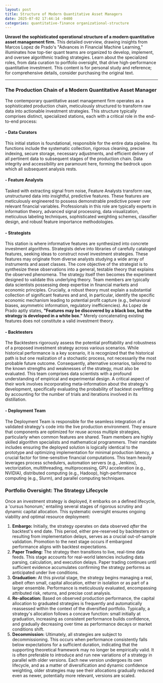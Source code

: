 ```yaml
---
layout: post
title: Structure of Modern Quantitative Asset Managers
date: 2025-07-02 17:44:14 -0400
categories: quantitative-finance organizational-structure
---
```


**Unravel the sophisticated operational structure of a modern quantitative asset management firm.** This detailed overview, drawing insights from Marcos Lopez de Prado's "Advances in Financial Machine Learning," illuminates how top-tier quant teams are organized to develop, implement, and oversee algorithmic trading strategies. Learn about the specialized roles, from data curation to portfolio oversight, that drive high-performance quantitative investment. This content is for personal study and reference; for comprehensive details, consider purchasing the original text.

---

### The Production Chain of a Modern Quantitative Asset Manager

The contemporary quantitative asset management firm operates as a sophisticated production chain, meticulously structured to transform raw data into actionable investment strategies. This structure typically comprises distinct, specialized stations, each with a critical role in the end-to-end process:

#### - Data Curators
This initial station is foundational, responsible for the entire data pipeline. Its functions include the systematic collection, rigorous cleaning, precise indexing, secure storage, necessary adjustments, and efficient delivery of all pertinent data to subsequent stages of the production chain. Data integrity and accessibility are paramount here, forming the bedrock upon which all subsequent analysis rests.

#### - Feature Analysts
Tasked with extracting signal from noise, Feature Analysts transform raw, unstructured data into insightful, predictive features. These features are meticulously engineered to possess demonstrable predictive power over relevant financial variables. Professionals in this role are typically experts in information theory, advanced signal processing, data visualization, meticulous labeling techniques, sophisticated weighting schemes, classifier design, and robust feature importance methodologies.

#### - Strategists
This station is where informative features are synthesized into concrete investment algorithms. Strategists delve into libraries of carefully cataloged features, seeking ideas to construct novel investment strategies. These features may originate from diverse analysts studying a wide array of instruments and asset classes. The core objective of the strategist is to synthesize these observations into a general, testable theory that explains the observed phenomena. The strategy itself then becomes the experiment designed to validate this underlying theory. Team members are typically data scientists possessing deep expertise in financial markets and economic principles. Crucially, a robust theory must explain a substantial collection of significant features and and, in particular, identify the specific economic mechanism leading to potential profit capture (e.g., behavioral biases, asymmetric information, regulatory inefficiencies). As Lopez de Prado aptly states, **"Features may be discovered by a black box, but the strategy is developed in a white box."** Merely concatenating existing features does not constitute a valid investment theory.

#### - Backtesters
The Backtesters rigorously assess the potential profitability and robustness of a proposed investment strategy across various scenarios. While historical performance is a key scenario, it is recognized that the historical path is but one realization of a stochastic process, not necessarily the most probable future outcome. Consequently, alternative scenarios, tailored to the known strengths and weaknesses of the strategy, must also be evaluated. This team comprises data scientists with a profound understanding of empirical and experimental design. A critical aspect of their work involves incorporating meta-information about the strategy's development, specifically evaluating the probability of backtest overfitting by accounting for the number of trials and iterations involved in its distillation.

#### - Deployment Team
The Deployment Team is responsible for the seamless integration of a validated strategy's code into the live production environment. They ensure that components are optimized for reuse across multiple strategies, particularly when common features are shared. Team members are highly skilled algorithm specialists and mathematical programmers. Their mandate includes ensuring the deployed solution is logically identical to the prototype and optimizing implementation for minimal production latency, a crucial factor for time-sensitive financial computations. This team heavily leverages process schedulers, automation servers (e.g., Jenkins), vectorization, multithreading, multiprocessing, GPU acceleration (e.g., NVIDIA), distributed computing (e.g., Hadoop), high-performance computing (e.g., Slurm), and parallel computing techniques.

### Portfolio Oversight: The Strategy Lifecycle

Once an investment strategy is deployed, it embarks on a defined lifecycle, a 'cursus honorum,' entailing several stages of rigorous scrutiny and dynamic capital allocation. This systematic oversight ensures ongoing viability and optimal resource deployment:

1.  **Embargo:** Initially, the strategy operates on data observed *after* the backtest's end date. This period, either pre-reserved by backtesters or resulting from implementation delays, serves as a crucial out-of-sample validation. Promotion to the next stage occurs if embargoed performance aligns with backtest expectations.
2.  **Paper Trading:** The strategy then transitions to live, real-time data feeds. This stage accounts for real-world latencies including data parsing, calculation, and execution delays. Paper trading continues until sufficient evidence accumulates confirming the strategy performs as anticipated under live conditions.
3.  **Graduation:** At this pivotal stage, the strategy begins managing a real, albeit often small, capital allocation, either in isolation or as part of a larger ensemble. Performance is meticulously evaluated, encompassing attributed risk, returns, and precise cost analysis.
4.  **Re-allocation:** Based on observed production performance, the capital allocation to graduated strategies is frequently and automatically reassessed within the context of the diversified portfolio. Typically, a strategy's allocation follows a concave function: small initially at graduation, increasing as consistent performance builds confidence, and gradually decreasing over time as performance decays or market conditions shift.
5.  **Decommission:** Ultimately, all strategies are subject to decommissioning. This occurs when performance consistently falls below expectations for a sufficient duration, indicating that the supporting theoretical framework may no longer be empirically valid. It is often preferable to introduce and run new variations of a strategy in parallel with older versions. Each new version undergoes its own lifecycle, and as a matter of diversification and dynamic confidence weighting, older strategies may see their allocations gradually reduced even as newer, potentially more relevant, versions are scaled.

